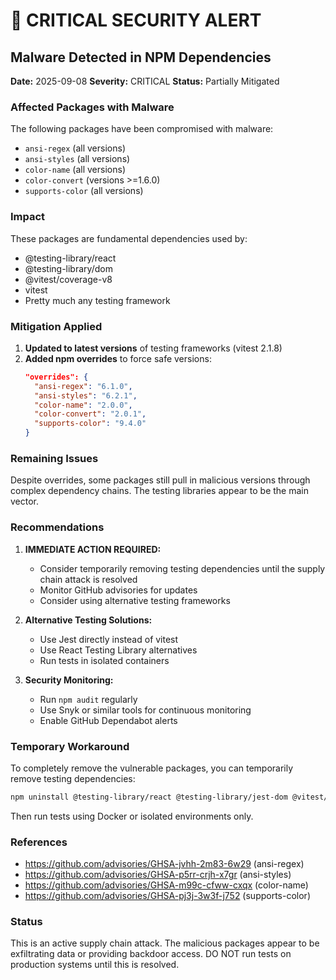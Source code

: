 # 🚨 CRITICAL SECURITY ALERT

## Malware Detected in NPM Dependencies

**Date:** 2025-09-08
**Severity:** CRITICAL
**Status:** Partially Mitigated

### Affected Packages with Malware

The following packages have been compromised with malware:
- `ansi-regex` (all versions)
- `ansi-styles` (all versions)
- `color-name` (all versions)
- `color-convert` (versions >=1.6.0)
- `supports-color` (all versions)

### Impact

These packages are fundamental dependencies used by:
- @testing-library/react
- @testing-library/dom
- @vitest/coverage-v8
- vitest
- Pretty much any testing framework

### Mitigation Applied

1. **Updated to latest versions** of testing frameworks (vitest 2.1.8)
2. **Added npm overrides** to force safe versions:
   ```json
   "overrides": {
     "ansi-regex": "6.1.0",
     "ansi-styles": "6.2.1",
     "color-name": "2.0.0",
     "color-convert": "2.0.1",
     "supports-color": "9.4.0"
   }
   ```

### Remaining Issues

Despite overrides, some packages still pull in malicious versions through complex dependency chains. The testing libraries appear to be the main vector.

### Recommendations

1. **IMMEDIATE ACTION REQUIRED:**
   - Consider temporarily removing testing dependencies until the supply chain attack is resolved
   - Monitor GitHub advisories for updates
   - Consider using alternative testing frameworks

2. **Alternative Testing Solutions:**
   - Use Jest directly instead of vitest
   - Use React Testing Library alternatives
   - Run tests in isolated containers

3. **Security Monitoring:**
   - Run `npm audit` regularly
   - Use Snyk or similar tools for continuous monitoring
   - Enable GitHub Dependabot alerts

### Temporary Workaround

To completely remove the vulnerable packages, you can temporarily remove testing dependencies:

```bash
npm uninstall @testing-library/react @testing-library/jest-dom @vitest/coverage-v8 @vitest/ui vitest
```

Then run tests using Docker or isolated environments only.

### References

- https://github.com/advisories/GHSA-jvhh-2m83-6w29 (ansi-regex)
- https://github.com/advisories/GHSA-p5rr-crjh-x7gr (ansi-styles)
- https://github.com/advisories/GHSA-m99c-cfww-cxqx (color-name)
- https://github.com/advisories/GHSA-pj3j-3w3f-j752 (supports-color)

### Status

This is an active supply chain attack. The malicious packages appear to be exfiltrating data or providing backdoor access. DO NOT run tests on production systems until this is resolved.